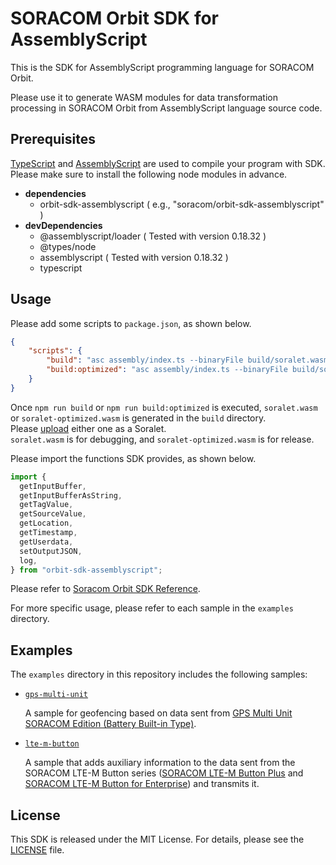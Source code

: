 # SORACOM Orbit SDK for AssemblyScript

This is the SDK for AssemblyScript programming language for SORACOM Orbit.

Please use it to generate WASM modules for data transformation processing in SORACOM Orbit from AssemblyScript language source code.

## Prerequisites

[TypeScript](https://www.typescriptlang.org/) and [AssemblyScript](https://www.assemblyscript.org/) are used to compile your program with SDK.
Please make sure to install the following node modules in advance.

- **dependencies**
  - orbit-sdk-assemblyscript ( e.g., "soracom/orbit-sdk-assemblyscript" )
- **devDependencies**
  - @assemblyscript/loader ( Tested with version 0.18.32 )
  - @types/node
  - assemblyscript ( Tested with version 0.18.32 )
  - typescript

## Usage

Please add some scripts to `package.json`, as shown below.

```json
{
    "scripts": {
        "build": "asc assembly/index.ts --binaryFile build/soralet.wasm --sourceMap --debug --runtime stub --use abort=~lib/orbit-sdk-assemblyscript/index/abort",
        "build:optimized": "asc assembly/index.ts --binaryFile build/soralet-optimized.wasm --sourceMap --optimize --runtime stub --use abort=~lib/orbit-sdk-assemblyscript/index/abort"
    }
}
```

Once `npm run build` or `npm run build:optimized` is executed, `soralet.wasm` or `soralet-optimized.wasm` is generated in the `build` directory.  
Please [upload](https://developers.soracom.io/en/docs/orbit/soralets-and-modules/) either one as a Soralet.  
`soralet.wasm` is for debugging, and `soralet-optimized.wasm` is for release.

Please import the functions SDK provides, as shown below.

```typescript
import {
  getInputBuffer,
  getInputBufferAsString,
  getTagValue,
  getSourceValue,
  getLocation,
  getTimestamp,
  getUserdata,
  setOutputJSON,
  log,
} from "orbit-sdk-assemblyscript";
```

Please refer to [Soracom Orbit SDK Reference](https://developers.soracom.io/en/docs/orbit/sdk-reference/).

For more specific usage, please refer to each sample in the `examples` directory.

## Examples

The `examples` directory in this repository includes the following samples:

- [`gps-multi-unit`](./examples/gps-multi-unit/)

  A sample for geofencing based on data sent from [GPS Multi Unit SORACOM Edition (Battery Built-in Type)](https://soracom.jp/store/5235/).

- [`lte-m-button`](./examples/lte-m-button/)

  A sample that adds auxiliary information to the data sent from the SORACOM LTE-M Button series ([SORACOM LTE-M Button Plus](https://soracom.jp/store/5207/) and [SORACOM LTE-M Button for Enterprise](https://soracom.jp/store/5206/)) and transmits it.

## License

This SDK is released under the MIT License. For details, please see the [LICENSE](./LICENSE.txt) file.
